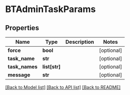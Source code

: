 # BTAdminTaskParams

## Properties
Name | Type | Description | Notes
------------ | ------------- | ------------- | -------------
**force** | **bool** |  | [optional] 
**task_name** | **str** |  | [optional] 
**task_names** | **list[str]** |  | [optional] 
**message** | **str** |  | [optional] 

[[Back to Model list]](../README.md#documentation-for-models) [[Back to API list]](../README.md#documentation-for-api-endpoints) [[Back to README]](../README.md)


